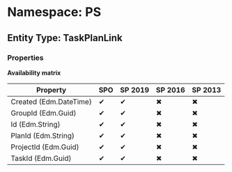 # Namespace: PS

## Entity Type: TaskPlanLink

### Properties

**Availability matrix**

Property | SPO | SP 2019 | SP 2016 | SP 2013
----------|-----|---------|---------|--------
Created (Edm.DateTime) | ✔ | ✔ | ✖ | ✖
GroupId (Edm.Guid) | ✔ | ✔ | ✖ | ✖
Id (Edm.String) | ✔ | ✔ | ✖ | ✖
PlanId (Edm.String) | ✔ | ✔ | ✖ | ✖
ProjectId (Edm.Guid) | ✔ | ✔ | ✖ | ✖
TaskId (Edm.Guid) | ✔ | ✔ | ✖ | ✖


